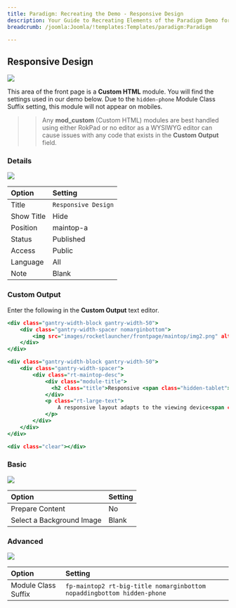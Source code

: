 ```yaml
---
title: Paradigm: Recreating the Demo - Responsive Design
description: Your Guide to Recreating Elements of the Paradigm Demo for Joomla
breadcrumb: /joomla:Joomla/!templates:Templates/paradigm:Paradigm

---
```


Responsive Design
-----

![][demo]

This area of the front page is a **Custom HTML** module. You will find the settings used in our demo below. Due to the `hidden-phone` Module Class Suffix setting, this module will not appear on mobiles.

>> Any **mod_custom** (Custom HTML) modules are best handled using either RokPad or no editor as a WYSIWYG editor can cause issues with any code that exists in the **Custom Output** field.

### Details

![][demo2]

| Option     | Setting              |  
| :--------- | :------------------- |  
| Title      | `Responsive Design`  |  
| Show Title | Hide                 |  
| Position   | maintop-a            |  
| Status     | Published            |  
| Access     | Public               |  
| Language   | All                  |  
| Note       | Blank                |  

### Custom Output

Enter the following in the **Custom Output** text editor.

~~~ .html
<div class="gantry-width-block gantry-width-50">
	<div class="gantry-width-spacer nomarginbottom">
		<img src="images/rocketlauncher/frontpage/maintop/img2.png" alt="img" />
	</div>
</div>

<div class="gantry-width-block gantry-width-50">
	<div class="gantry-width-spacer">
		<div class="rt-maintop-desc">
			<div class="module-title">
			  <h2 class="title">Responsive <span class="hidden-tablet">Design</span></h2>
			</div>	
			<p class="rt-large-text">
				A responsive layout adapts to the viewing device<span class="hidden-tablet">, whether mobile, tablet or a small or larger desktop, to ensure your site is accessible on all devices</span>.</span>
			</p>			
		</div>
	</div>
</div>

<div class="clear"></div>
~~~

### Basic

![][demo3]

| Option                    | Setting |  
| :------------------------ | :------ |  
| Prepare Content           | No      |  
| Select a Background Image | Blank   |

### Advanced

![][demo4]

| Option              | Setting                                                                |  
| :------------------ | :--------------------------------------------------------------------- |  
| Module Class Suffix | `fp-maintop2 rt-big-title nomarginbottom nopaddingbottom hidden-phone` |  

[demo]: assets/demo_5.jpeg
[demo2]: assets/responsive_1.jpeg
[demo3]: assets/responsive_2.jpeg
[demo4]: assets/responsive_3.jpeg
